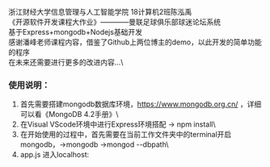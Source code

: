 浙江财经大学信息管理与人工智能学院 18计算机2班陈泓禹\
《开源软件开发课程大作业》————曼联足球俱乐部球迷论坛系统\
基于Express+mongodb+Nodejs基础开发\
感谢潘峰老师课程内容，借鉴了Github上两位博主的demo，以此开发的简单功能的程序\
在未来还需要进行更多的改进内容...\


### 使用说明：
1. 首先需要搭建mongodb数据库环境，https://www.mongodb.org.cn/ ，详细可以看《MongoDB 4.2手册》\
2. 在Visual VScode环境中进行Express环境搭配 -> npm install\
3. 在开始使用的过程中，首先需要在当前工作文件夹中的terminal开启mongodb，->mongodb ->mongod --dbpath\
4. app.js 进入localhost:

